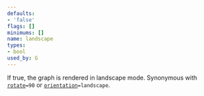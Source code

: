 ```yaml
---
defaults:
- 'false'
flags: []
minimums: []
name: landscape
types:
- bool
used_by: G
---
```

If true, the graph is rendered in landscape mode. Synonymous with
[`rotate`](#d:rotate)`=90` or [`orientation`](#d:orientation)`=landscape`.
